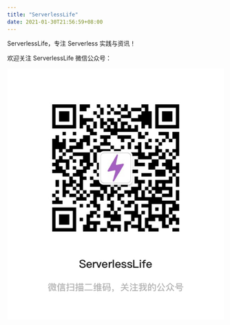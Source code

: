 ```yaml
---
title: "ServerlessLife"
date: 2021-01-30T21:56:59+08:00
---
```


ServerlessLife，专注 Serverless 实践与资讯！

欢迎关注 ServerlessLife 微信公众号：

![wechat](/images/wechat.jpeg)
